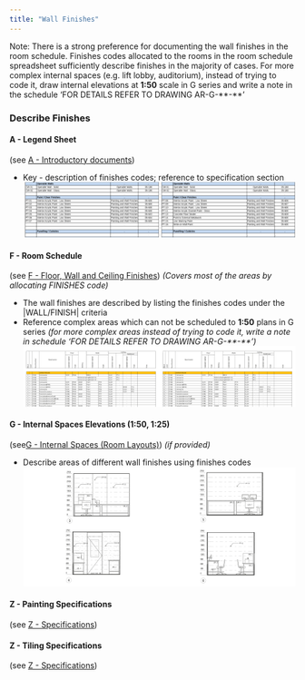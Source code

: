 ```yaml
---
title: "Wall Finishes"
---
```

Note: There is a strong preference for documenting the wall finishes in the room schedule.
Finishes codes allocated to the rooms in the room schedule spreadsheet sufficiently describe finishes in the majority of cases.
For more complex internal spaces (e.g. lift lobby, auditorium), instead of trying to code it, draw internal elevations at **1:50** scale in G series and write a note in the schedule ‘FOR
DETAILS REFER TO DRAWING AR-G-\*\*-\*\*’

### Describe Finishes

#### A - Legend Sheet
(see [A - Introductory documents](notes/2_Alphabet/A%20-%20Introductory%20documents.md))
- Key - description of finishes codes; reference to specification section
![01-image 2 3](notes/3_Building%20Components/assets/01-image%202%203.svg)

#### F - Room Schedule
(see [F - Floor, Wall and Ceiling Finishes](notes/2_Alphabet/F%20-%20Floor,%20Wall%20and%20Ceiling%20Finishes.md))
_(Covers most of the areas by allocating FINISHES code)_
- The wall finishes are described by listing the finishes codes
under the \|WALL/FINISH\| criteria
- Reference complex areas which can not be scheduled to **1:50** plans in G series _(for more complex areas instead of trying to code it, write a note in schedule ‘FOR DETAILS REFER TO DRAWING AR-G-\*\*-\*\*’)_
 ![02-image 1 3](notes/3_Building%20Components/assets/02-image%201%203.svg)

#### G - Internal Spaces Elevations (1:50, 1:25)
(see[G - Internal Spaces (Room Layouts)](notes/2_Alphabet/G%20-%20Internal%20Spaces%20(Room%20Layouts).md))
_(if provided)_
- Describe areas of different wall finishes using finishes codes
![03-image 2 2](notes/3_Building%20Components/assets/03-image%202%202.svg)

#### Z - Painting Specifications
(see [Z - Specifications](notes/2_Alphabet/Z%20-%20Specifications.md))

#### Z - Tiling Specifications
(see [Z - Specifications](notes/2_Alphabet/Z%20-%20Specifications.md))
